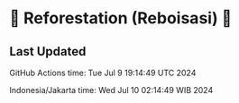 
# 🌳 Reforestation (Reboisasi) 🌲

## Last Updated

GitHub Actions time: Tue Jul  9 19:14:49 UTC 2024

Indonesia/Jakarta time: Wed Jul 10 02:14:49 WIB 2024
